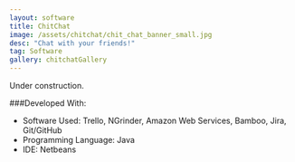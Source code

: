 ```yaml
---
layout: software
title: ChitChat
image: /assets/chitchat/chit_chat_banner_small.jpg
desc: "Chat with your friends!"
tag: Software
gallery: chitchatGallery
---
```

Under construction.

###Developed With:
* Software Used: Trello, NGrinder, Amazon Web Services, Bamboo, Jira, Git/GitHub
* Programming Language: Java
* IDE: Netbeans
